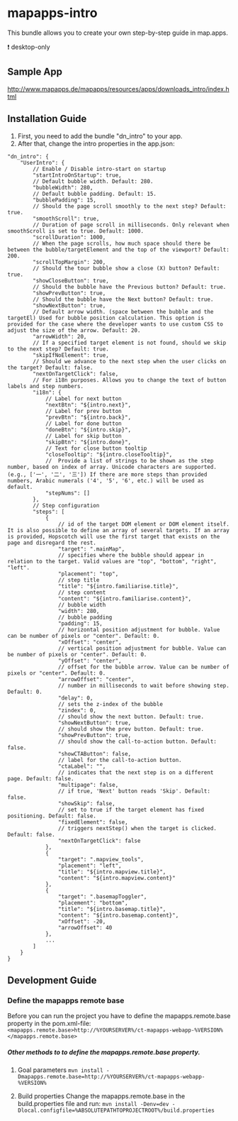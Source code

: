 # mapapps-intro
This bundle allows you to create your own step-by-step guide in map.apps.

:heavy_exclamation_mark: desktop-only

Sample App
------------------
http://www.mapapps.de/mapapps/resources/apps/downloads_intro/index.html

Installation Guide
------------------

1. First, you need to add the bundle "dn_intro" to your app.
2. After that, change the intro properties in the app.json:

```
"dn_intro": {
    "UserIntro": {
        // Enable / Disable intro-start on startup
        "startIntroOnStartup": true,
        // Default bubble width. Default: 280.
        "bubbleWidth": 280,
        // Default bubble padding. Default: 15.
        "bubblePadding": 15,
        // Should the page scroll smoothly to the next step? Default: true.
        "smoothScroll": true,
        // Duration of page scroll in milliseconds. Only relevant when smoothScroll is set to true. Default: 1000.
        "scrollDuration": 1000,
        // When the page scrolls, how much space should there be between the bubble/targetElement and the top of the viewport? Default: 200.
        "scrollTopMargin": 200,
        // Should the tour bubble show a close (X) button? Default: true.
        "showCloseButton": true,
        // Should the bubble have the Previous button? Default: true.
        "showPrevButton": true,
        // Should the bubble have the Next button? Default: true.
        "showNextButton": true,
        // Default arrow width. (space between the bubble and the targetEl) Used for bubble position calculation. This option is provided for the case where the developer wants to use custom CSS to adjust the size of the arrow. Default: 20.
        "arrowWidth": 20,
        // If a specified target element is not found, should we skip to the next step? Default: true.
        "skipIfNoElement": true,
        // Should we advance to the next step when the user clicks on the target? Default: false.
        "nextOnTargetClick": false,
        // For i18n purposes. Allows you to change the text of button labels and step numbers.
        "i18n": {
            // Label for next button
            "nextBtn": "${intro.next}",
            // Label for prev button
            "prevBtn": "${intro.back}",
            // Label for done button
            "doneBtn": "${intro.skip}",
            // Label for skip button
            "skipBtn": "${intro.done}",
            // Text for close button tooltip
            "closeTooltip": "${intro.closeTooltip}",
            //  Provide a list of strings to be shown as the step number, based on index of array. Unicode characters are supported. (e.g., ['一', '二', '三']) If there are more steps than provided numbers, Arabic numerals ('4', '5', '6', etc.) will be used as default.
            "stepNums": []
        },
        // Step configuration
        "steps": [
            {
                // id of the target DOM element or DOM element itself. It is also possible to define an array of several targets. If an array is provided, Hopscotch will use the first target that exists on the page and disregard the rest.
                "target": ".mainMap",
                // specifies where the bubble should appear in relation to the target. Valid values are "top", "bottom", "right", "left".
                "placement": "top",
                // step title
                "title": "${intro.familiarise.title}",
                // step content
                "content": "${intro.familiarise.content}",
                // bubble width
                "width": 280,
                // bubble padding
                "padding": 15,
                // horizontal position adjustment for bubble. Value can be number of pixels or "center". Default: 0.
                "xOffset": "center",
                // vertical position adjustment for bubble. Value can be number of pixels or "center". Default: 0.
                "yOffset": "center",
                // offset for the bubble arrow. Value can be number of pixels or "center". Default: 0.
                "arrowOffset": "center",
                // number in milliseconds to wait before showing step. Default: 0.
                "delay": 0,
                // sets the z-index of the bubble
                "zindex": 0,
                // should show the next button. Default: true.
                "showNextButton": true,
                // should show the prev button. Default: true.
                "showPrevButton": true,
                // should show the call-to-action button. Default: false.
                "showCTAButton": false,
                // label for the call-to-action button.
                "ctaLabel": "",
                // indicates that the next step is on a different page. Default: false.
                "multipage": false,
                // if true, 'Next' button reads 'Skip'. Default: false.
                "showSkip": false,
                // set to true if the target element has fixed positioning. Default: false.
                "fixedElement": false,
                // triggers nextStep() when the target is clicked. Default: false.
                "nextOnTargetClick": false
            },
            {
                "target": ".mapview_tools",
                "placement": "left",
                "title": "${intro.mapview.title}",
                "content": "${intro.mapview.content}"
            },
            {
                "target": ".basemapToggler",
                "placement": "bottom",
                "title": "${intro.basemap.title}",
                "content": "${intro.basemap.content}",
                "xOffset": -20,
                "arrowOffset": 40
            },
            ...
        ]
    }
}
```

Development Guide
------------------
### Define the mapapps remote base
Before you can run the project you have to define the mapapps.remote.base property in the pom.xml-file:
`<mapapps.remote.base>http://%YOURSERVER%/ct-mapapps-webapp-%VERSION%</mapapps.remote.base>`

##### Other methods to to define the mapapps.remote.base property.
1. Goal parameters
`mvn install -Dmapapps.remote.base=http://%YOURSERVER%/ct-mapapps-webapp-%VERSION%`

2. Build properties
Change the mapapps.remote.base in the build.properties file and run:
`mvn install -Denv=dev -Dlocal.configfile=%ABSOLUTEPATHTOPROJECTROOT%/build.properties`